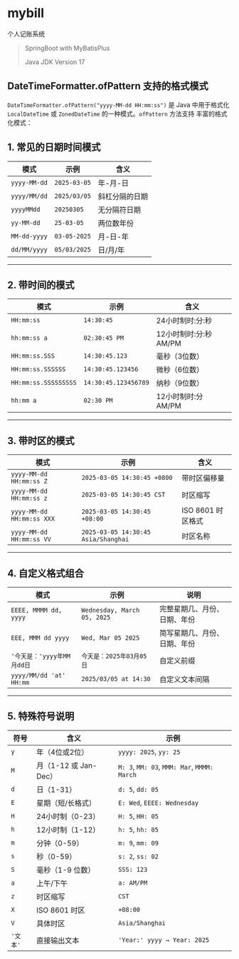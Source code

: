 # mybill

个人记账系统

> SpringBoot with MyBatisPlus
>
> Java JDK Version 17
>

## DateTimeFormatter.ofPattern 支持的格式模式

`DateTimeFormatter.ofPattern("yyyy-MM-dd HH:mm:ss")` 是 Java 中用于格式化 `LocalDateTime` 或 `ZonedDateTime` 的一种模式。`ofPattern` 方法支持 丰富的格式化模式：

**1. 常见的日期时间模式**
-----------------

| **模式** | **示例** | **含义** |
| --- | --- | --- |
| `yyyy-MM-dd` | `2025-03-05` | 年-月-日 |
| `yyyy/MM/dd` | `2025/03/05` | 斜杠分隔的日期 |
| `yyyyMMdd` | `20250305` | 无分隔符日期 |
| `yy-MM-dd` | `25-03-05` | 两位数年份 |
| `MM-dd-yyyy` | `03-05-2025` | 月-日-年 |
| `dd/MM/yyyy` | `05/03/2025` | 日/月/年 |

* * *

**2. 带时间的模式**
--------------

| **模式** | **示例** | **含义** |
| --- | --- | --- |
| `HH:mm:ss` | `14:30:45` | 24小时制时:分:秒 |
| `hh:mm:ss a` | `02:30:45 PM` | 12小时制时:分:秒 AM/PM |
| `HH:mm:ss.SSS` | `14:30:45.123` | 毫秒（3位数） |
| `HH:mm:ss.SSSSSS` | `14:30:45.123456` | 微秒（6位数） |
| `HH:mm:ss.SSSSSSSSS` | `14:30:45.123456789` | 纳秒（9位数） |
| `hh:mm a` | `02:30 PM` | 12小时制时:分 AM/PM |

* * *

**3. 带时区的模式**
--------------

| **模式** | **示例** | **含义** |
| --- | --- | --- |
| `yyyy-MM-dd HH:mm:ss Z` | `2025-03-05 14:30:45 +0800` | 带时区偏移量 |
| `yyyy-MM-dd HH:mm:ss z` | `2025-03-05 14:30:45 CST` | 时区缩写 |
| `yyyy-MM-dd HH:mm:ss XXX` | `2025-03-05 14:30:45 +08:00` | ISO 8601 时区格式 |
| `yyyy-MM-dd HH:mm:ss VV` | `2025-03-05 14:30:45 Asia/Shanghai` | 时区名称 |

* * *

**4. 自定义格式组合**
---------------

| **模式** | **示例** | **说明** |
| --- | --- | --- |
| `EEEE, MMMM dd, yyyy` | `Wednesday, March 05, 2025` | 完整星期几、月份、日期、年份 |
| `EEE, MMM dd yyyy` | `Wed, Mar 05 2025` | 简写星期几、月份、日期、年份 |
| `'今天是：'yyyy年MM月dd日` | `今天是：2025年03月05日` | 自定义前缀 |
| `yyyy/MM/dd 'at' HH:mm` | `2025/03/05 at 14:30` | 自定义文本间隔 |

* * *

**5. 特殊符号说明**
--------------

| **符号** | **含义** | **示例** |
| --- | --- | --- |
| `y` | 年（4位或2位） | `yyyy: 2025`, `yy: 25` |
| `M` | 月（1-12 或 Jan-Dec） | `M: 3`, `MM: 03`, `MMM: Mar`, `MMMM: March` |
| `d` | 日（1-31） | `d: 5`, `dd: 05` |
| `E` | 星期（短/长格式） | `E: Wed`, `EEEE: Wednesday` |
| `H` | 24小时制（0-23） | `H: 5`, `HH: 05` |
| `h` | 12小时制（1-12） | `h: 5`, `hh: 05` |
| `m` | 分钟（0-59） | `m: 9`, `mm: 09` |
| `s` | 秒（0-59） | `s: 2`, `ss: 02` |
| `S` | 毫秒（1-9 位数） | `SSS: 123` |
| `a` | 上午/下午 | `a: AM/PM` |
| `z` | 时区缩写 | `CST` |
| `X` | ISO 8601 时区 | `+08:00` |
| `V` | 具体时区 | `Asia/Shanghai` |
| `'文本'` | 直接输出文本 | `'Year:' yyyy → Year: 2025` |
